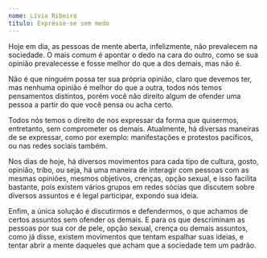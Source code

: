 ```yaml
---
nome: Lívia Ribeiro
titulo: Expresse-se sem medo
---
```


Hoje em dia, as pessoas de mente aberta, infelizmente, não prevalecem na sociedade. O mais comum é apontar o dedo na cara do outro, como se sua opinião prevalecesse e fosse melhor do que a dos demais, mas não é.

Não é que ninguém possa ter sua própria opinião, claro que devemos ter, mas nenhuma opinião é melhor do que a outra, todos nós temos pensamentos distintos, porém você não direito algum de ofender uma pessoa a partir do que você pensa ou acha certo.

Todos nós temos o direito de nos expressar da forma que quisermos, entretanto, sem comprometer os demais. Atualmente, há diversas maneiras de se expressar, como por exemplo: manifestações e protestos pacíficos, ou nas redes sociais também.

Nos dias de hoje, há diversos movimentos para cada tipo de cultura, gosto, opinião, tribo, ou seja, há uma maneira de interagir com pessoas com as mesmas opiniões, mesmos objetivos, crenças, opção sexual, e isso facilita bastante, pois existem vários grupos em redes sócias que discutem sobre diversos assuntos e é legal participar, expondo sua ideia.

Enfim, a única solução é discutirmos e defendermos, o que achamos de certos assuntos sem ofender os demais. E para os que descriminam as pessoas por sua cor de pele, opção sexual, crença ou demais assuntos, como já disse, existem movimentos que tentam espalhar suas ideias, e tentar abrir a mente daqueles que acham que a sociedade tem um padrão.
